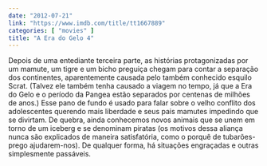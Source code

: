 ```yaml
---
date: "2012-07-21"
link: "https://www.imdb.com/title/tt1667889"
categories: [ "movies" ]
title: "A Era do Gelo 4"
---
```

Depois de uma entediante terceira parte, as histórias protagonizadas por um mamute, um tigre e um bicho preguiça chegam para contar a separação dos continentes, aparentemente causada pelo também conhecido esquilo Scrat. (Talvez ele também tenha causado a viagem no tempo, já que a Era do Gelo e o período da Pangea estão separados por centenas de milhões de anos.) Esse pano de fundo é usado para falar sobre o velho conflito dos adolescentes querendo mais liberdade e seus pais mamutes impedindo que se divirtam. De quebra, ainda conhecemos novos animais que se unem em torno de um iceberg e se denominam piratas (os motivos dessa aliança nunca são explicados de maneira satisfatória, como o porquê de tubarões-prego ajudarem-nos). De qualquer forma, há situações engraçadas e outras simplesmente passáveis.
